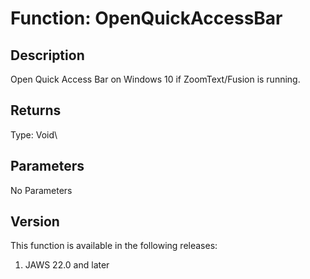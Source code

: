 # Function: OpenQuickAccessBar

## Description

Open Quick Access Bar on Windows 10 if ZoomText/Fusion is running.

## Returns

Type: Void\

## Parameters

No Parameters

## Version

This function is available in the following releases:

1.  JAWS 22.0 and later
